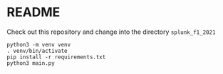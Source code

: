 # README

Check out this repository and change into the directory `splunk_f1_2021`

```
python3 -m venv venv
. venv/bin/activate
pip install -r requirements.txt
python3 main.py
```
